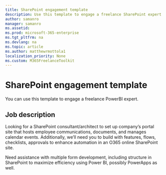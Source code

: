```yaml
---
title: SharePoint engagement template 
description: Use this template to engage a freelance SharePoint expert 
author: samanro
manager: samanro
ms.assetid: 
ms.prod: microsoft-365-enterprise
ms.tgt_pltfrm: na
ms.devlang: na
ms.topic: article
ms.author: matthewrmottola1
localization_priority: None 
ms.custom: M365FreelanceToolkit
---
```

SharePoint engagement template
=======================

You can use this template to engage a freelance PowerBI expert.

Job description
---------------

Looking for a SharePoint consultant/architect to set up company’s portal site that hosts employee communications, documents, and manages calendar events. Additionally, we’ll need you to build with features, flows, checklists, approvals to enhance automation in an O365 online SharePoint site. 

Need assistance with multiple form development, including structure in SharePoint to maximize efficiency using Power BI, possibly PowerApps as well.
